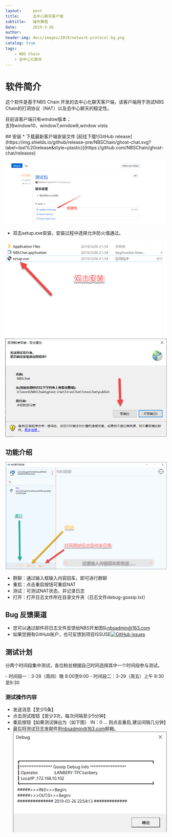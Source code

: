 ```yaml
---
layout:     post
title:      去中心聊天客户端
subtitle:   操作教程
date:       2019-3-26
author:     
header-img: docs/images/2019/network-protocol-bg.png
catalog: true
tags:
    - NBS Chain
    - 去中心化聊天	
---
```


# 软件简介
<p class="section-indent">
	这个软件是基于NBS Chain 开发的去中心化聊天客户端，该客户端用于测试NBS Chain的打洞协议（NAT）以及去中心聊天的稳定性。
</p>
<p class="section-indent">
目前该客户端只有window版本；<br>
	支持window10，window7,window8,window vista
</p>
## 安装
  * 下载最新客户端安装文件 [前往下载![GitHub release](https://img.shields.io/github/release-pre/NBSChain/ghost-chat.svg?label=last%20release&style=plastic)](https://github.com/NBSChain/ghost-chat/releases)

![](https://github.com/NBSChain/nbschain.github.io/blob/master/docs/images/201903/2019-03-26_21-56-40.png?raw=true)  

  * 双击setup.exe安装，安装过程中选择允许防火墙通过。

![安装](https://github.com/NBSChain/nbschain.github.io/blob/master/docs/images/201903/2019-03-26_21-58-06.png?raw=true)
<br>
![防火墙](https://github.com/NBSChain/nbschain.github.io/blob/master/docs/images/201903/2019-03-26_22-01-12.png?raw=true)

## 功能介绍
![界面](https://github.com/NBSChain/nbschain.github.io/blob/master/docs/images/201903/2019-03-26_22-02-24.png?raw=true)
<br>
  - 群聊：通过输入框输入内容回车，即可进行群聊
  - 重启：点击重启按钮可重启NAT
  - 测试：可测试NAT状态，并记录日志
  - 打开：打开日志文件所在目录文件夹（日志文件debug-gossip.txt）
## Bug 反馈渠道
  - 您可以通过邮件将日志文件反馈给NBS开发团队<a href="mailto:nbsadmin@163.com" target="_blank">nbsadmin@163.com</a> 
  - 如果您拥有GitHub账户，也可反馈到项目ISSUSE[![GitHub issues](https://img.shields.io/github/issues/NBSChain/ghost-chat.svg)](https://github.com/NBSChain/ghost-chat/issues)

## 测试计划
<p class="section-indent">
分两个时间段集中测试，各位粉丝根据自己时间选择其中一个时间段参与测试。
</p>
 - 时间段一：3-28（周四）晚 8:00至9:00
 - 时间段二：3-29（周五）上午 8:30至9:30

### 测试操作内容
  - 发送消息【至少5条】
  - 点击测试按钮【至少3次，每次间隔至少5分钟】
  - 重启按钮【如果测试弹出为（如下图） IN：0 ... 则点击重启,建议间隔几分钟】
  - 最后将测试日志发邮件到<a href="mailto:nbsadmin@163.com" target="_blank">nbsadmin@163.com</a>邮箱。 
![防火墙](https://github.com/NBSChain/nbschain.github.io/blob/master/docs/images/201903/2019-03-26_22-54-21.png?raw=true)  

